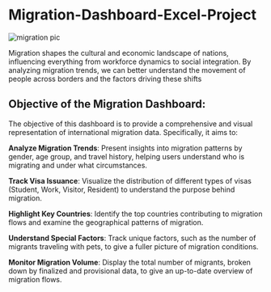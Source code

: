 # Migration-Dashboard-Excel-Project
![migration pic](https://github.com/user-attachments/assets/5afeb80d-9643-45bb-8e07-72ba5792af39)

Migration shapes the cultural and economic landscape of nations, influencing everything from workforce dynamics to social integration. By analyzing migration trends, we can better understand the movement of people across borders and the factors driving these shifts

## Objective of the Migration Dashboard:

The objective of this dashboard is to provide a comprehensive and visual representation of international migration data. Specifically, it aims to:

**Analyze Migration Trends**: Present insights into migration patterns by gender, age group, and travel history, helping users understand who is migrating and under what circumstances.

**Track Visa Issuance**: Visualize the distribution of different types of visas (Student, Work, Visitor, Resident) to understand the purpose behind migration.

**Highlight Key Countries**: Identify the top countries contributing to migration flows and examine the geographical patterns of migration.

**Understand Special Factors**: Track unique factors, such as the number of migrants traveling with pets, to give a fuller picture of migration conditions.

**Monitor Migration Volume**: Display the total number of migrants, broken down by finalized and provisional data, to give an up-to-date overview of migration flows.
